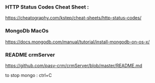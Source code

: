 ### HTTP Status Codes Cheat Sheet :
https://cheatography.com/kstep/cheat-sheets/http-status-codes/

### MongoDb MacOs
https://docs.mongodb.com/manual/tutorial/install-mongodb-on-os-x/

### README crmServer
https://github.com/pasv-crm/crmServer/blob/master/README.md

to stop mongo : ctrl+C
